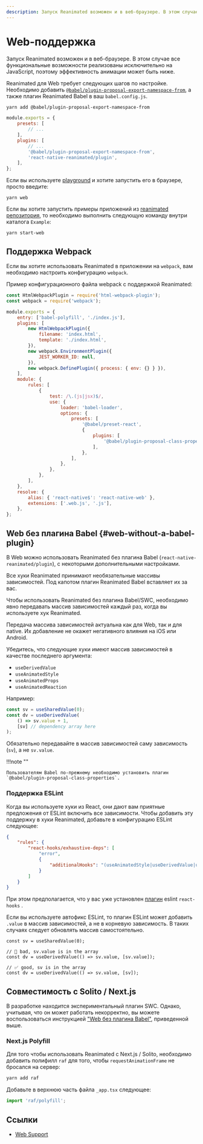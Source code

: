 ```yaml
---
description: Запуск Reanimated возможен и в веб-браузере. В этом случае все функциональные возможности реализованы исключительно на JavaScript, поэтому эффективность анимации может быть ниже
---
```


# Web-поддержка

Запуск Reanimated возможен и в веб-браузере. В этом случае все функциональные возможности реализованы исключительно на JavaScript, поэтому эффективность анимации может быть ниже.

Reanimated для Web требует следующих шагов по настройке. Необходимо добавить [`@babel/plugin-proposal-export-namespace-from`](https://babeljs.io/docs/en/babel-plugin-proposal-export-namespace-from), а также плагин Reanimated Babel в ваш `babel.config.js`.

```bash
yarn add @babel/plugin-proposal-export-namespace-from
```

```js
module.exports = {
    presets: [
        // ...
    ],
    plugins: [
        // ...
        '@babel/plugin-proposal-export-namespace-from',
        'react-native-reanimated/plugin',
    ],
};
```

Если вы используете [playground](https://github.com/software-mansion-labs/reanimated-2-playground) и хотите запустить его в браузере, просто введите:

```shell
yarn web
```

Если вы хотите запустить примеры приложений из [reanimated репозитория](https://github.com/software-mansion/react-native-reanimated), то необходимо выполнить следующую команду внутри каталога `Example`:

```shell
yarn start-web
```

## Поддержка Webpack

Если вы хотите использовать Reanimated в приложении на `webpack`, вам необходимо настроить конфигурацию `webpack`.

Пример конфигурационного файла webpack с поддержкой Reanimated:

```js
const HtmlWebpackPlugin = require('html-webpack-plugin');
const webpack = require('webpack');

module.exports = {
    entry: ['babel-polyfill', './index.js'],
    plugins: [
        new HtmlWebpackPlugin({
            filename: 'index.html',
            template: './index.html',
        }),
        new webpack.EnvironmentPlugin({
            JEST_WORKER_ID: null,
        }),
        new webpack.DefinePlugin({ process: { env: {} } }),
    ],
    module: {
        rules: [
            {
                test: /\.(js|jsx)$/,
                use: {
                    loader: 'babel-loader',
                    options: {
                        presets: [
                            '@babel/preset-react',
                            {
                                plugins: [
                                    '@babel/plugin-proposal-class-properties',
                                ],
                            },
                        ],
                    },
                },
            },
        ],
    },
    resolve: {
        alias: { 'react-native$': 'react-native-web' },
        extensions: ['.web.js', '.js'],
    },
};
```

## Web без плагина Babel {#web-without-a-babel-plugin}

В Web можно использовать Reanimated без плагина Babel (`react-native-reanimated/plugin`), с некоторыми дополнительными настройками.

Все хуки Reanimated принимают необязательные массивы зависимостей. Под капотом плагин Reanimated Babel вставляет их за вас.

Чтобы использовать Reanimated без плагина Babel/SWC, необходимо явно передавать массив зависимостей каждый раз, когда вы используете хук Reanimated.

Передача массива зависимостей актуальна как для Web, так и для native. Их добавление не окажет негативного влияния на iOS или Android.

Убедитесь, что следующие хуки имеют массив зависимостей в качестве последнего аргумента:

-   `useDerivedValue`
-   `useAnimatedStyle`
-   `useAnimatedProps`
-   `useAnimatedReaction`

Например:

```ts
const sv = useSharedValue(0);
const dv = useDerivedValue(
    () => sv.value + 1,
    [sv] // dependency array here
);
```

Обязательно передавайте в массив зависимостей саму зависимость (`sv`), а не `sv.value`.

!!!note ""

    Пользователям Babel по-прежнему необходимо установить плагин `@babel/plugin-proposal-class-properties`.

### Поддержка ESLint

Когда вы используете хуки из React, они дают вам приятные предложения от ESLint включить все зависимости. Чтобы добавить эту поддержку в хуки Reanimated, добавьте в конфигурацию ESLint следующее:

```json
{
    "rules": {
        "react-hooks/exhaustive-deps": [
            "error",
            {
                "additionalHooks": "(useAnimatedStyle|useDerivedValue|useAnimatedProps)"
            }
        ]
    }
}
```

При этом предполагается, что у вас уже установлен [плагин](https://www.npmjs.com/package/eslint-plugin-react-hooks) eslint `react-hooks` .

Если вы используете автофикс ESLint, то плагин ESLint может добавить `.value` в массив зависимостей, а не в корневую зависимость. В таких случаях следует обновлять массив самостоятельно.

```tsx
const sv = useSharedValue(0);

// 🚨 bad, sv.value is in the array
const dv = useDerivedValue(() => sv.value, [sv.value]);

// ✅ good, sv is in the array
const dv = useDerivedValue(() => sv.value, [sv]);
```

## Совместимость с Solito / Next.js

В разработке находится экспериментальный плагин SWC. Однако, учитывая, что он может работать некорректно, вы можете воспользоваться инструкцией ["Web без плагина Babel"](#web-without-a-babel-plugin), приведенной выше.

### Next.js Polyfill

Для того чтобы использовать Reanimated с Next.js / Solito, необходимо добавить полифилл `raf` для того, чтобы `requestAnimationFrame` не бросался на сервер:

```sh
yarn add raf
```

Добавьте в верхнюю часть файла `_app.tsx` следующее:

```ts
import 'raf/polyfill';
```

## Ссылки

-   [Web Support](https://docs.swmansion.com/react-native-reanimated/docs/fundamentals/web-support/)
